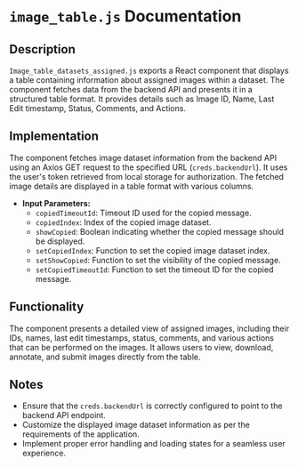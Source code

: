 # `image_table.js` Documentation

## Description

`Image_table_datasets_assigned.js` exports a React component that displays a table containing information about assigned images within a dataset. The component fetches data from the backend API and presents it in a structured table format. It provides details such as Image ID, Name, Last Edit timestamp, Status, Comments, and Actions.

## Implementation

The component fetches image dataset information from the backend API using an Axios GET request to the specified URL (`creds.backendUrl`). It uses the user's token retrieved from local storage for authorization. The fetched image details are displayed in a table format with various columns.

- **Input Parameters:**
  - `copiedTimeoutId`: Timeout ID used for the copied message.
  - `copiedIndex`: Index of the copied image dataset.
  - `showCopied`: Boolean indicating whether the copied message should be displayed.
  - `setCopiedIndex`: Function to set the copied image dataset index.
  - `setShowCopied`: Function to set the visibility of the copied message.
  - `setCopiedTimeoutId`: Function to set the timeout ID for the copied message.

## Functionality

The component presents a detailed view of assigned images, including their IDs, names, last edit timestamps, status, comments, and various actions that can be performed on the images. It allows users to view, download, annotate, and submit images directly from the table.

## Notes

- Ensure that the `creds.backendUrl` is correctly configured to point to the backend API endpoint.
- Customize the displayed image dataset information as per the requirements of the application.
- Implement proper error handling and loading states for a seamless user experience.